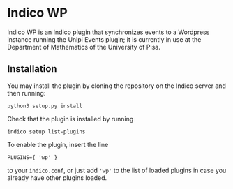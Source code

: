 # Indico WP

Indico WP is an Indico plugin that synchronizes events to a Wordpress 
instance running the Unipi Events plugin; it is currently in use at the
Department of Mathematics of the University of Pisa. 

## Installation

You may install the plugin by cloning the repository on the Indico server
and then running:
```
python3 setup.py install
```
Check that the plugin is installed by running
```
indico setup list-plugins
```
To enable the plugin, insert the line 
```
PLUGINS={ 'wp' }
```
to your ```indico.conf```, or just add ```'wp'``` to the list of loaded
plugins in case you already have other plugins loaded. 

